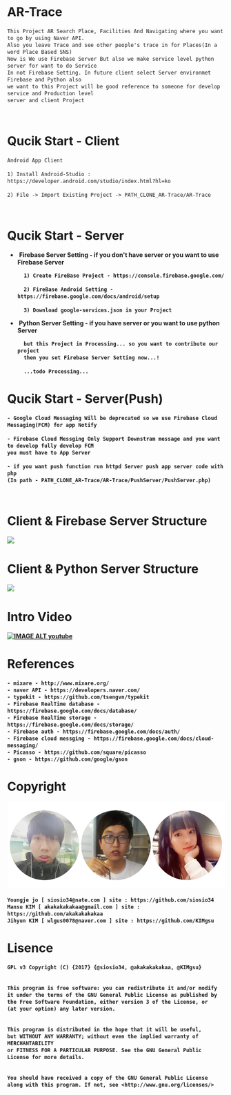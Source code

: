 # AR-Trace
    This Project AR Search Place, Facilities And Navigating where you want to go by using Naver API.
    Also you leave Trace and see other people's trace in for Places(In a word Place Based SNS)
    Now is We use Firebase Server But also we make service level python server for want to do Service
    In not Firebase Setting. In future client select Server environmet Firebase and Python also
    we want to this Project will be good reference to someone for develop service and Production level
    server and client Project  
    
# Qucik Start - Client

    Android App Client

    1) Install Android-Studio : https://developer.android.com/studio/index.html?hl=ko
  
    2) File -> Import Existing Project -> PATH_CLONE_AR-Trace/AR-Trace
    
# Qucik Start - Server    
  
-  <b>Firebase Server Setting - if you don't have server or you want to use Firebase Server 
    
        1) Create FireBase Project - https://console.firebase.google.com/

        2) FireBase Android Setting - https://firebase.google.com/docs/android/setup
    
        3) Download google-services.json in your Project
        
     
-  <b>Python Server Setting - if you have server or you want to use python Server
        
        but this Project in Processing... so you want to contribute our project 
        then you set Firebase Server Setting now...!

        ...todo Processing...
        
# Qucik Start - Server(Push)

    - Google Cloud Messaging Will be deprecated so we use Firebase Cloud Messaging(FCM) for app Notify

    - Firebase Cloud Messging Only Support Downstram message and you want to develop fully develop FCM
    you must have to App Server
    
    - if you want push function run httpd Server push app server code with php 
    (In path - PATH_CLONE_AR-Trace/AR-Trace/PushServer/PushServer.php)
       
# Client & Firebase Server Structure

![](https://ww1.sinaimg.cn/large/006tKfTcgy1fcmvrstxewj31a40uw76r.jpg)

# Client & Python Server Structure

![](https://ww1.sinaimg.cn/large/006tKfTcgy1fcmwr9sk33j31680o2whb.jpg)

# Intro Video

[![IMAGE ALT youtube](http://img.youtube.com/vi/V0eGnEXL0VQ/0.jpg)](http://www.youtube.com/watch?v=V0eGnEXL0VQ)

# References 

    - mixare - http://www.mixare.org/
    - naver API - https://developers.naver.com/
    - typekit - https://github.com/tsengvn/typekit
    - Firebase RealTime database - https://firebase.google.com/docs/database/
    - Firebase RealTime storage - https://firebase.google.com/docs/storage/
    - Firebase auth - https://firebase.google.com/docs/auth/
    - Firebase cloud messging - https://firebase.google.com/docs/cloud-messaging/
    - Picasso - https://github.com/square/picasso
    - gson - https://github.com/google/gson

# Copyright
![alt AR-Trace](https://github.com/siosio34/AR-Trace/blob/master/docs/ar_trace_profile.png)

    Youngje jo [ siosio34@nate.com ] site : https://github.com/siosio34
    Mansu KIM [ akakakakakaa@gmail.com ] site : https://github.com/akakakakakaa
    Jihyun KIM [ wlgus0078@naver.com ] site : https://github.com/KIMgsu
    
# Lisence
    GPL v3 Copyright (C) {2017} {@siosio34, @akakakakakaa, @KIMgsu}

    
    This program is free software: you can redistribute it and/or modify
    it under the terms of the GNU General Public License as published by
    the Free Software Foundation, either version 3 of the License, or 
    (at your option) any later version.


    This program is distributed in the hope that it will be useful,
    but WITHOUT ANY WARRANTY; without even the implied warranty of MERCHANTABILITY
    or FITNESS FOR A PARTICULAR PURPOSE. See the GNU General Public License for more details.


    You should have received a copy of the GNU General Public License
    along with this program. If not, see <http://www.gnu.org/licenses/>
    
    




